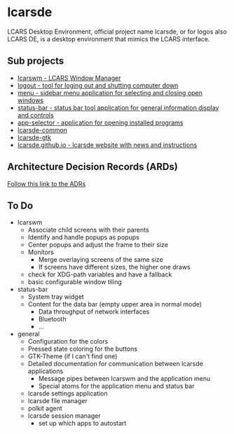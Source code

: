 # lcarsde

LCARS Desktop Environment, official project name lcarsde, or for logos also LCARS DE, is a desktop environment that
mimics the LCARS interface.

## Sub projects

* [lcarswm - LCARS Window Manager](lcarswm/readme.md)
* [logout - tool for loging out and shutting computer down](logout/readme.md)
* [menu - sidebar menu application for selecting and closing open windows](menu/readme.md)
* [status-bar - status bar tool application for general information display and controls](status-bar/readme.md)
* [app-selector - application for opening installed programs](app-selector/readme.md)
* [lcarsde-common](lcarsde-common/readme.md)
* [lcarsde-gtk](lcarsde-gtk/readme.md)
* [lcarsde.github.io - lcarsde website with news and instructions](https://github.com/lcarsde/lcarsde.github.io)

## Architecture Decision Records (ARDs)

[Follow this link to the ADRs](docs/adr/adr-index.md)

## To Do

* lcarswm
    * Associate child screens with their parents
    * Identify and handle popups as popups
    * Center popups and adjust the frame to their size
    * Monitors
        * Merge overlaying screens of the same size
        * If screens have different sizes, the higher one draws
    * check for XDG-path variables and have a fallback
    * basic configurable window tiling
* status-bar
    * System tray widget
    * Content for the data bar (empty upper area in normal mode)
        * Data throughput of network interfaces
        * Bluetooth
        * ...
* general
    * Configuration for the colors
    * Pressed state coloring for the buttons
    * GTK-Theme (if I can't find one)
    * Detailed documentation for communication between lcarsde applications
        * Message pipes between lcarswm and the application menu
        * Special atoms for the application menu and status bar
    * lcarsde settings application
    * lcarsde file manager
    * polkit agent
    * lcarsde session manager
        * set up which apps to autostart

